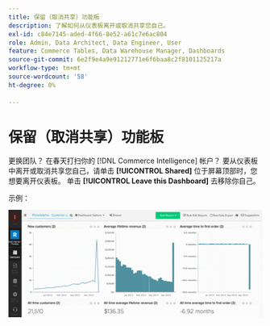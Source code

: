 ```yaml
---
title: 保留（取消共享）功能板
description: 了解如何从仪表板离开或取消共享您自己。
exl-id: c84e7145-aded-4f66-8e52-a61c7e6ac804
role: Admin, Data Architect, Data Engineer, User
feature: Commerce Tables, Data Warehouse Manager, Dashboards
source-git-commit: 6e2f9e4a9e91212771e6f6baa8c2f8101125217a
workflow-type: tm+mt
source-wordcount: '58'
ht-degree: 0%

---
```


# 保留（取消共享）功能板

更换团队？ 在春天打扫你的 [!DNL Commerce Intelligence] 帐户？ 要从仪表板中离开或取消共享您自己，请单击 **[!UICONTROL Shared]** 位于屏幕顶部时，您想要离开仪表板。 单击 **[!UICONTROL Leave this Dashboard]** 去移除你自己。

示例：

![离开仪表板](../../assets/Leave_Dashboard.gif)
